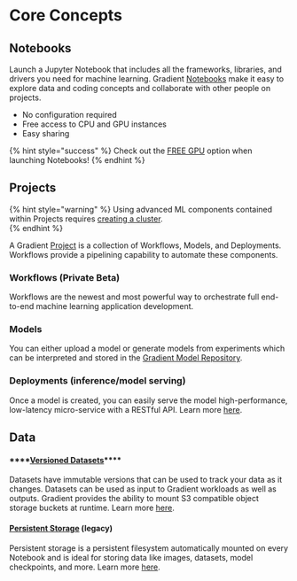 # Core Concepts

## Notebooks

Launch a Jupyter Notebook that includes all the frameworks, libraries, and drivers you need for machine learning. Gradient [Notebooks](../../using-gradient/about/) make it easy to explore data and coding concepts and collaborate with other people on projects. 

* No configuration required
* Free access to CPU and GPU instances
* Easy sharing

{% hint style="success" %}
Check out the [FREE GPU](../../instance-types/free-instances.md) option when launching Notebooks!
{% endhint %}

## Projects

{% hint style="warning" %}
Using advanced ML components contained within Projects requires [creating a cluster](../../gradient-private-cloud/about/setup/managed-installation.md).   
{% endhint %}

A Gradient [Project]() is a collection of Workflows, Models, and Deployments. Workflows provide a pipelining capability to automate these components. 

### Workflows \(Private Beta\)

Workflows are the newest and most powerful way to orchestrate full end-to-end machine learning application development.  

### Models

You can either upload a model or generate models from experiments which can be interpreted and stored in the [Gradient Model Repository](../../data/models/).  

### Deployments \(inference/model serving\)

Once a model is created, you can easily serve the model high-performance, low-latency micro-service with a RESTful API. Learn more [here](../../using-gradient/deployments-overview/).

## Data

#### \*\*\*\*[**Versioned Datasets**](../../data/data-overview/private-datasets-repository/)\*\*\*\*

Datasets have immutable versions that can be used to track your data as it changes. Datasets can be used as input to Gradient workloads as well as outputs. Gradient provides the ability to mount S3 compatible object storage buckets at runtime.  Learn more [here](../../data/data-overview/private-datasets-repository/).

#### [Persistent Storage](../../data/data-overview/#persistent-storage) \(legacy\)

Persistent storage is a persistent filesystem automatically mounted on every Notebook and is ideal for storing data like images, datasets, model checkpoints, and more. Learn more [here](../../data/data-overview/#persistent-storage).

